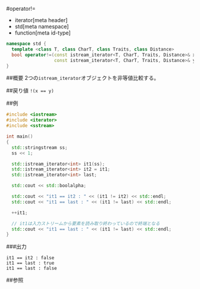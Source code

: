 #operator!=
* iterator[meta header]
* std[meta namespace]
* function[meta id-type]

```cpp
namespace std {
  template <class T, class CharT, class Traits, class Distance>
  bool operator!=(const istream_iterator<T, CharT, Traits, Distance>& x,
                  const istream_iterator<T, CharT, Traits, Distance>& y);
}
```

##概要
2つの`istream_iterator`オブジェクトを非等値比較する。


##戻り値
`!(x == y)`


##例
```cpp
#include <iostream>
#include <iterator>
#include <sstream>

int main()
{
  std::stringstream ss;
  ss << 1;

  std::istream_iterator<int> it1(ss);
  std::istream_iterator<int> it2 = it1;
  std::istream_iterator<int> last;

  std::cout << std::boolalpha;

  std::cout << "it1 == it2 : " << (it1 != it2) << std::endl;
  std::cout << "it1 == last : " << (it1 != last) << std::endl;

  ++it1;

  // it1は入力ストリームから要素を読み取り終わっているので終端となる
  std::cout << "it1 == last : " << (it1 != last) << std::endl;
}
```

###出力
```
it1 == it2 : false
it1 == last : true
it1 == last : false
```

##参照


